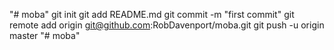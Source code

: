 "# moba"  git init git add README.md git commit -m "first commit" git remote add origin git@github.com:RobDavenport/moba.git git push -u origin master
"# moba" 
